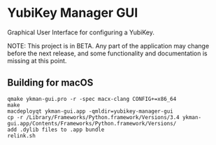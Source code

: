 # YubiKey Manager GUI

Graphical User Interface for configuring a YubiKey.

NOTE: This project is in BETA. Any part of the application may change before
the next release, and some functionality and documentation is missing at this
point.


## Building for macOS
    qmake ykman-gui.pro -r -spec macx-clang CONFIG+=x86_64
    make
    macdeployqt ykman-gui.app -qmldir=yubikey-manager-gui
    cp -r /Library/Frameworks/Python.framework/Versions/3.4 ykman-gui.app/Contents/Frameworks/Python.framework/Versions/
    add .dylib files to .app bundle
    relink.sh
